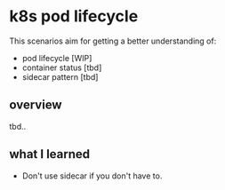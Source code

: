 # k8s pod lifecycle

This scenarios aim for getting a better understanding of:

- pod lifecycle [WIP]
- container status [tbd]
- sidecar pattern [tbd]

## overview

tbd..

## what I learned

- Don't use sidecar if you don't have to.

